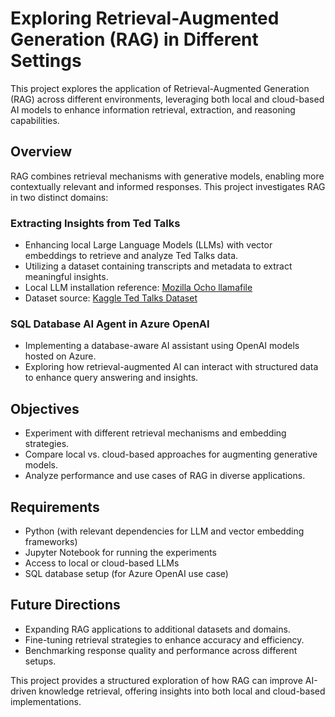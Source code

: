 # Exploring Retrieval-Augmented Generation (RAG) in Different Settings

This project explores the application of Retrieval-Augmented Generation (RAG) across different environments, leveraging both local and cloud-based AI models to enhance information retrieval, extraction, and reasoning capabilities.

## Overview

RAG combines retrieval mechanisms with generative models, enabling more contextually relevant and informed responses. This project investigates RAG in two distinct domains:

### Extracting Insights from Ted Talks
- Enhancing local Large Language Models (LLMs) with vector embeddings to retrieve and analyze Ted Talks data.
- Utilizing a dataset containing transcripts and metadata to extract meaningful insights.
- Local LLM installation reference: [Mozilla Ocho llamafile](https://github.com/Mozilla-Ocho/llamafile?tab=readme-ov-file)
- Dataset source: [Kaggle Ted Talks Dataset](https://www.kaggle.com/datasets/ahmadfatani/ted-talks-dataset)

### SQL Database AI Agent in Azure OpenAI
- Implementing a database-aware AI assistant using OpenAI models hosted on Azure.
- Exploring how retrieval-augmented AI can interact with structured data to enhance query answering and insights.

## Objectives
- Experiment with different retrieval mechanisms and embedding strategies.
- Compare local vs. cloud-based approaches for augmenting generative models.
- Analyze performance and use cases of RAG in diverse applications.

## Requirements
- Python (with relevant dependencies for LLM and vector embedding frameworks)
- Jupyter Notebook for running the experiments
- Access to local or cloud-based LLMs
- SQL database setup (for Azure OpenAI use case)

## Future Directions
- Expanding RAG applications to additional datasets and domains.
- Fine-tuning retrieval strategies to enhance accuracy and efficiency.
- Benchmarking response quality and performance across different setups.

This project provides a structured exploration of how RAG can improve AI-driven knowledge retrieval, offering insights into both local and cloud-based implementations.

